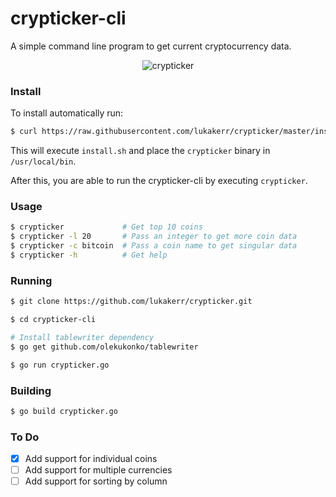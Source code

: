 # crypticker-cli

A simple command line program to get current cryptocurrency data.

<div style="text-align:center">
  <img src="https://i.imgur.com/oPsZZ2M.png" alt="crypticker">
</div>

### Install

To install automatically run:

```bash
$ curl https://raw.githubusercontent.com/lukakerr/crypticker/master/install.sh | sh
```

This will execute `install.sh` and place the `crypticker` binary in `/usr/local/bin`.

After this, you are able to run the crypticker-cli by executing `crypticker`.

### Usage

```bash
$ crypticker             # Get top 10 coins
$ crypticker -l 20       # Pass an integer to get more coin data
$ crypticker -c bitcoin  # Pass a coin name to get singular data
$ crypticker -h          # Get help
```

### Running
 
```bash
$ git clone https://github.com/lukakerr/crypticker.git

$ cd crypticker-cli

# Install tablewriter dependency
$ go get github.com/olekukonko/tablewriter

$ go run crypticker.go
```

### Building

```bash
$ go build crypticker.go
```

### To Do

- [x] Add support for individual coins
- [ ] Add support for multiple currencies
- [ ] Add support for sorting by column
